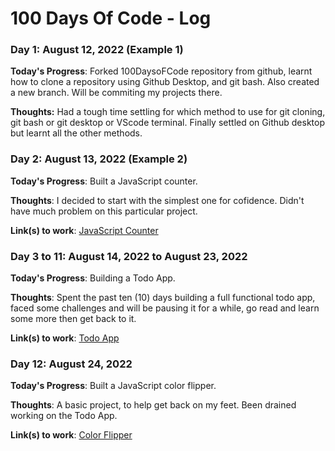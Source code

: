 # 100 Days Of Code - Log

### Day 1: August 12, 2022 (Example 1)


**Today's Progress**: Forked 100DaysoFCode repository from github, learnt how to clone a repository using Github Desktop, and git bash. Also created a new branch. Will be commiting my projects there.

**Thoughts:** Had a tough time settling for which method to use for git cloning, git bash or git desktop or VScode terminal. Finally settled on Github desktop but learnt all the other methods.


### Day 2: August 13, 2022 (Example 2)

**Today's Progress**: Built a JavaScript counter.

**Thoughts**: I decided to start with the simplest one for cofidence. Didn't have much problem on this particular project.

**Link(s) to work**: [JavaScript Counter](https://javascript-counter-7pa25lbuc-abdultawab.vercel.app)


### Day 3 to 11: August 14, 2022 to August 23, 2022

**Today's Progress**: Building a Todo App.

**Thoughts**: Spent the past ten (10) days building a full functional todo app, faced some challenges and will be pausing it for a while, go read and learn some more then get back to it.

**Link(s) to work**: [Todo App](http://www.example.com)

### Day 12: August 24, 2022

**Today's Progress**: Built a JavaScript color flipper.

**Thoughts**: A basic project, to help get back on my feet. Been drained working on the Todo App.

**Link(s) to work**: [Color Flipper](http://www.example.com)


